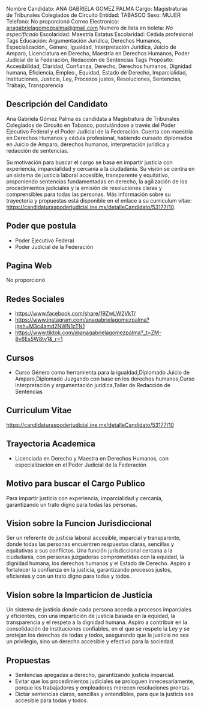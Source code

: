 Nombre Candidato: ANA GABRIELA GOMEZ PALMA
Cargo: Magistraturas de Tribunales Colegiados de Circuito
Entidad: TABASCO
Sexo: MUJER
Telefono: No proporcionó
Correo Electronico: anagabrielagomezpalma@gmail.com
Numero de lista en boleta: *No especificado*
Escolaridad: Maestría
Estatus Escolaridad: Cédula profesional
Tags Educación: Argumentación Jurídica, Derechos Humanos, Especialización., Género, Igualdad, Interpretación Jurídica, Juicio de Amparo, Licenciatura en Derecho, Maestría en Derechos Humanos, Poder Judicial de la Federación, Redacción de Sentencias
Tags Propósito: Accesibilidad, Claridad, Confianza, Derecho, Derechos humanos, Dignidad humana, Eficiencia, Empleo., Equidad, Estado de Derecho, Imparcialidad, Instituciones, Justicia, Ley, Procesos justos, Resoluciones, Sentencias, Trabajo, Transparencia


## Descripción del Candidato 

Ana Gabriela Gómez Palma es candidata a Magistratura de Tribunales Colegiados de Circuito en Tabasco, postulándose a través del Poder Ejecutivo Federal y el Poder Judicial de la Federación. Cuenta con maestría en Derechos Humanos y cédula profesional, habiendo cursado diplomados en Juicio de Amparo, derechos humanos, interpretación jurídica y redacción de sentencias.

Su motivación para buscar el cargo se basa en impartir justicia con experiencia, imparcialidad y cercanía a la ciudadanía. Su visión se centra en un sistema de justicia laboral accesible, transparente y equitativo, proponiendo sentencias fundamentadas en derecho, la agilización de los procedimientos judiciales y la emisión de resoluciones claras y comprensibles para todas las personas. Más información sobre su trayectoria y propuestas está disponible en el enlace a su curriculum vitae: https://candidaturaspoderjudicial.ine.mx/detalleCandidato/53177/10.


## Poder que postula

- Poder Ejecutivo Federal
- Poder Judicial de la Federación


## Pagina Web

No proporcionó


## Redes Sociales

- https://www.facebook.com/share/19ZwLW2VkT/
- https://www.instagram.com/anagabrielagomezpalma?igsh=M3c4amd2NWN1cTN1
- https://www.tiktok.com/@anagabrielagomezpalma?_t=ZM-8v6Es5W8ty1&_r=1


## Cursos

- Curso Género como herramienta para la igualdad,Diplomado Juicio de Amparo,Diplomado Juzgando con base en los derechos humanos,Curso Interpretación y argumentación jurídica,Taller de Redacción de Sentencias


## Curriculum Vitae

https://candidaturaspoderjudicial.ine.mx/detalleCandidato/53177/10


## Trayectoria Academica

- Licenciada en Derecho y Maestra en Derechos Humanos, con especialización en el Poder Judicial de la Federación


## Motivo para buscar el Cargo Publico

Para impartir justicia con experiencia, imparcialidad y cercanía, garantizando un trato digno para todas las personas.


## Vision sobre la Funcion Jurisdiccional

Ser un referente de justicia laboral accesible, imparcial y transparente, donde todas las personas encuentren respuestas claras, sencillas y equitativas a sus conflictos. Una función jurisdiccional cercana a la ciudadanía, con personas juzgadoras comprometidas con la equidad, la dignidad humana, los derechos humanos y el Estado de Derecho. Aspiro a fortalecer la confianza en la justicia, garantizando procesos justos, eficientes y con un trato digno para todas y todos.


## Vision sobre la Imparticion de Justicia

Un sistema de justicia donde cada persona acceda a procesos imparciales y eficientes, con una impartición de justicia basada en la equidad, la transparencia y el respeto a la dignidad humana. Aspiro a contribuir en la consolidación de instituciones confiables, en el que se respete la Ley y se protejan los derechos de todas y todos, asegurando que la justicia no sea un privilegio, sino un derecho accesible y efectivo para la sociedad.


## Propuestas

- Sentencias apegadas a derecho, garantizando justicia imparcial.
- Evitar que los procedimientos judiciales se prologuen innecesariamente, porque los trabajadores y empleadores merecen resoluciones prontas.
- Dictar sentencias claras, sencillas y entendibles, para que la justicia sea accesible para todas y todos.

